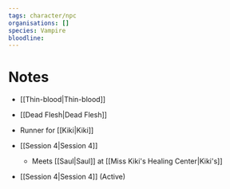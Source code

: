 ```yaml
---
tags: character/npc
organisations: []
species: Vampire
bloodline: 
---
```


# Notes
- [[Thin-blood|Thin-blood]]
- [[Dead Flesh|Dead Flesh]]
- Runner for [[Kiki|Kiki]]

- [[Session 4|Session 4]]
	- Meets [[Saul|Saul]] at [[Miss Kiki's Healing Center|Kiki's]]

- [[Session 4|Session 4]] (Active)
